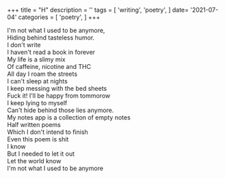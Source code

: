 +++
title = "H"
description = ''
tags = [
'writing',
'poetry',
]
date= '2021-07-04'
categories = [
'poetry',
]
+++

     
I'm not what I used to be anymore,     
Hiding behind tasteless humor.     
I don't write     
I haven't read a book in forever     
My life is a slimy mix     
Of caffeine, nicotine and THC     
All day I roam the streets     
I can't sleep at nights     
I keep messing with the bed sheets     
Fuck it! I'll be happy from tommorow     
I keep lying to myself     
Can't hide behind those lies anymore.     
My notes app is a collection of empty notes     
Half written poems     
Which I don't intend to finish     
Even this poem is shit     
I know     
But I needed to let it out     
Let the world know     
I'm not what I used to be anymore     
     
     

